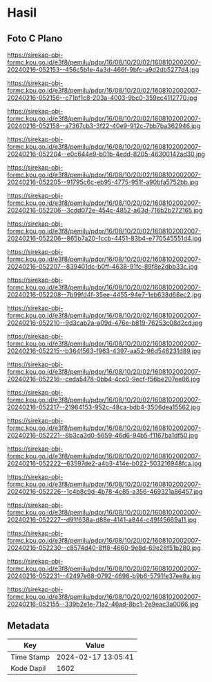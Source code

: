 # Hasil

## Foto C Plano

https://sirekap-obj-formc.kpu.go.id/e3f8/pemilu/pdpr/16/08/10/20/02/1608102002007-20240216-052153--456c5b1e-4a3d-466f-9bfc-a9d2db5277d4.jpg

https://sirekap-obj-formc.kpu.go.id/e3f8/pemilu/pdpr/16/08/10/20/02/1608102002007-20240216-052156--c71bf1c8-203a-4003-9bc0-359ec4112770.jpg

https://sirekap-obj-formc.kpu.go.id/e3f8/pemilu/pdpr/16/08/10/20/02/1608102002007-20240216-052158--a7367cb3-3f22-40e9-912c-7bb7ba362946.jpg

https://sirekap-obj-formc.kpu.go.id/e3f8/pemilu/pdpr/16/08/10/20/02/1608102002007-20240216-052204--e0c644e9-b01b-4edd-8205-46300142ad30.jpg

https://sirekap-obj-formc.kpu.go.id/e3f8/pemilu/pdpr/16/08/10/20/02/1608102002007-20240216-052205--91795c6c-eb95-4775-951f-a90bfa5752bb.jpg

https://sirekap-obj-formc.kpu.go.id/e3f8/pemilu/pdpr/16/08/10/20/02/1608102002007-20240216-052206--3cdd072e-454c-4852-a63d-716b2b272165.jpg

https://sirekap-obj-formc.kpu.go.id/e3f8/pemilu/pdpr/16/08/10/20/02/1608102002007-20240216-052206--865b7a20-1ccb-4451-83b4-e770545551d4.jpg

https://sirekap-obj-formc.kpu.go.id/e3f8/pemilu/pdpr/16/08/10/20/02/1608102002007-20240216-052207--839401dc-b0ff-4638-91fc-89f8e2dbb33c.jpg

https://sirekap-obj-formc.kpu.go.id/e3f8/pemilu/pdpr/16/08/10/20/02/1608102002007-20240216-052208--7b99fd4f-35ee-4455-94e7-1eb638d68ec2.jpg

https://sirekap-obj-formc.kpu.go.id/e3f8/pemilu/pdpr/16/08/10/20/02/1608102002007-20240216-052210--9d3cab2a-a09d-476e-b819-76253c08d2cd.jpg

https://sirekap-obj-formc.kpu.go.id/e3f8/pemilu/pdpr/16/08/10/20/02/1608102002007-20240216-052215--b364f563-f963-4397-aa52-96d546231d89.jpg

https://sirekap-obj-formc.kpu.go.id/e3f8/pemilu/pdpr/16/08/10/20/02/1608102002007-20240216-052216--ceda5478-0bb4-4cc0-9ecf-f56be207ee06.jpg

https://sirekap-obj-formc.kpu.go.id/e3f8/pemilu/pdpr/16/08/10/20/02/1608102002007-20240216-052217--21964153-952c-48ca-bdb4-3506dea15562.jpg

https://sirekap-obj-formc.kpu.go.id/e3f8/pemilu/pdpr/16/08/10/20/02/1608102002007-20240216-052221--8b3ca3d0-5659-46d6-94b5-f1167ba1df50.jpg

https://sirekap-obj-formc.kpu.go.id/e3f8/pemilu/pdpr/16/08/10/20/02/1608102002007-20240216-052222--63597de2-a4b3-414e-b022-503216948fca.jpg

https://sirekap-obj-formc.kpu.go.id/e3f8/pemilu/pdpr/16/08/10/20/02/1608102002007-20240216-052226--1c4b8c9d-4b78-4c85-a356-469321a86457.jpg

https://sirekap-obj-formc.kpu.go.id/e3f8/pemilu/pdpr/16/08/10/20/02/1608102002007-20240216-052227--d91f638a-d88e-4141-a844-c49f45669a11.jpg

https://sirekap-obj-formc.kpu.go.id/e3f8/pemilu/pdpr/16/08/10/20/02/1608102002007-20240216-052230--c8574d40-8ff8-4660-9e8d-69e28f51b280.jpg

https://sirekap-obj-formc.kpu.go.id/e3f8/pemilu/pdpr/16/08/10/20/02/1608102002007-20240216-052231--42497e68-0792-4698-b9b6-5791fe37ee8a.jpg

https://sirekap-obj-formc.kpu.go.id/e3f8/pemilu/pdpr/16/08/10/20/02/1608102002007-20240216-052155--339b2e1e-71a2-46ad-8bc1-2e9eac3a0066.jpg


## Metadata

| Key        | Value               |
| ---------- | ------------------- |
| Time Stamp | 2024-02-17 13:05:41 |
| Kode Dapil | 1602                |



